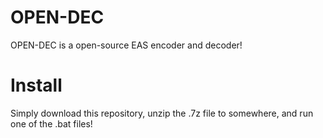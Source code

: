 # OPEN-DEC
OPEN-DEC is a open-source EAS encoder and decoder!

# Install
Simply download this repository, unzip the .7z file to somewhere, and run one of the .bat files!
